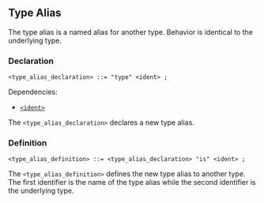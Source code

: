 ## Type Alias

The type alias is a named alias for another type. Behavior is identical to the underlying type.

### Declaration

```ebnf
<type_alias_declaration> ::= "type" <ident> ;
```

Dependencies:

- [`<ident>`](../identifiers.md)

The `<type_alias_declaration>` declares a new type alias.

### Definition

```ebnf
<type_alias_definition> ::= <type_alias_declaration> "is" <ident> ;
```

The `<type_alias_definition>` defines the new type alias to another type. The first identifier is
the name of the type alias while the second identifier is the underlying type.
